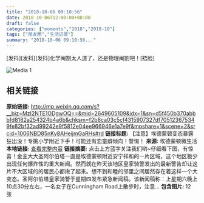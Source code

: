 ```yaml
---
title: "2018-10-06 09:10:56"
date: 2018-10-06T12:00:00+08:00
draft: false
categories: ["moments","2018","2018-10"]
tags: ["朋友圈","生活记录"]
summary: "2018-10-06 09:10:56..."
---
```


[发抖][发抖][发抖]化学阉割太人道了，还是物理阉割吧！[捂脸]

![Media 1](/Moments/photos/2018-10-06/201810060910560.jpg)

## 相关链接

**原始链接:** http://mp.weixin.qq.com/s?__biz=MzI2NTE1ODgwOQ==&mid=2649605109&idx=1&sn=d5f450b370abbbfd8182a254324b4a6b&chksm=f2b8ca03c5cf4315907327df705123675349fe82bf32ad99242e9f5812e04ee966946e1a7e9f&mpshare=1&scene=2&srcid=1006NBD85nKy8AHeijmGaRHs#rd
**链接标题:** 【注意】埃德蒙顿变态暴露狂出没！专挑小学附近下手！可能还有恋童癖倾向！警惕！
**来源:** 埃德蒙顿微生活
**本地链接:** [查看完整内容](/link_content/2018/10/2018-10-06-2/link_content/)
**链接摘要:** 点击上方蓝字关注我们哟~仔细看下图，有惊喜！金主大大圣阿尔伯塔一直是埃德蒙顿附近安宁祥和的一片区域，这个地区极少出现任何爆炸性的重大新闻。然而就在昨天该地区皇家骑警发出的最新警告却让这片不大区域的的居民心都揪了起来。想不到和睦的邻里之间居然存在着这样一个大变态。圣阿尔伯塔皇家骑警于星期四发布紧急新闻稿。该新闻稿称：上星期六晚上10点30分左右，一名女子在Cunningham Road上散步时，注意...
**包含图片:** 12 张

